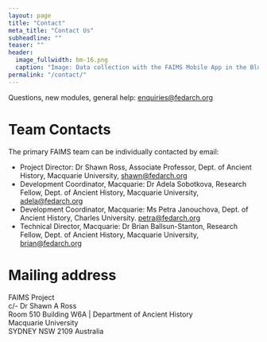 ```yaml
---
layout: page
title: "Contact"
meta_title: "Contact Us"
subheadline: ""
teaser: ""
header:
  image_fullwidth: bm-16.png
  caption: "Image: Data collection with the FAIMS Mobile App in the Blue Mountains with Georgia Burnett and Penny Crook. CC-BY Shawn Ross 2014"
permalink: "/contact/"
---
```


Questions, new modules, general help: [enquiries@fedarch.org](mailto:enquiries@fedarch.org)

# Team Contacts

The primary FAIMS team can be individually contacted by email:

* Project Director: Dr Shawn Ross, Associate Professor, Dept. of Ancient History, Macquarie University, [shawn@fedarch.org](mailto:shawn@fedarch.org)
* Development Coordinator, Macquarie: Dr Adela Sobotkova, Research Fellow, Dept. of Ancient History, Macquarie University, [adela@fedarch.org](mailto:adela@fedarch.org)
* Development Coordinator, Macquarie: Ms Petra Janouchova, Dept. of Ancient History, Charles University. [petra@fedarch.org](mailto:petra@fedarch.org)
* Technical Director, Macquarie: Dr Brian Ballsun-Stanton, Research Fellow, Dept. of Ancient History, Macquarie University, [brian@fedarch.org](mailto:brian@fedarch.org)

# Mailing address

FAIMS Project <br/>
c/- Dr Shawn A Ross <br/>
Room 510 Building W6A \| Department of Ancient History <br/>
Macquarie University <br/>
SYDNEY NSW 2109 Australia
